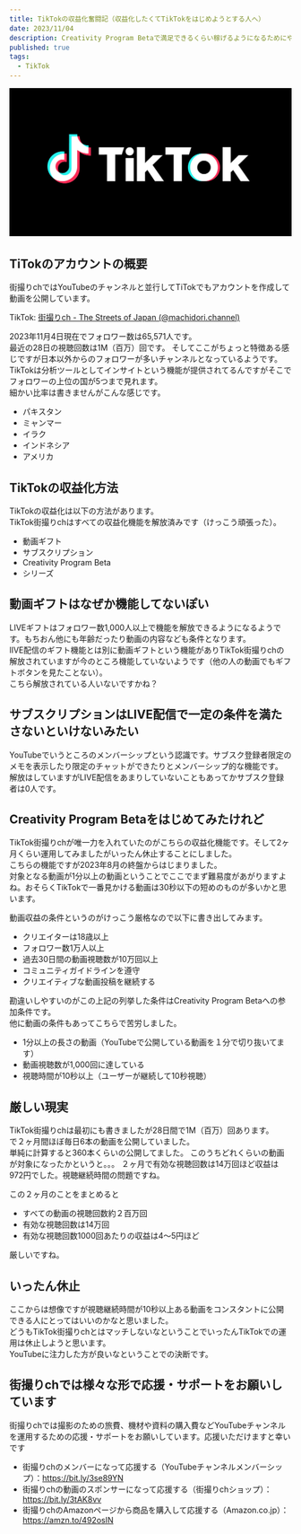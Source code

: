 ```yaml
---
title: TikTokの収益化奮闘記（収益化したくてTikTokをはじめようとする人へ）
date: 2023/11/04
description: Creativity Program Betaで満足できるくらい稼げるようになるためにやったこと（結果、挫折）
published: true
tags:
  - TikTok
---
```


![TikTok](/images/2023/11/tiktok_logo.jpg "TikTok")

## TiTokのアカウントの概要
街撮りchではYouTubeのチャンネルと並行してTiTokでもアカウントを作成して動画を公開しています。  

TikTok: <a href="https://www.tiktok.com/@machidori.channel" target="_blank">街撮りch - The Streets of Japan (@machidori.channel)</a>

2023年11月4日現在でフォロワー数は65,571人です。  
最近の28日の視聴回数は1M（百万）回です。
そしてここがちょっと特徴ある感じですが日本以外からのフォロワーが多いチャンネルとなっているようです。TikTokは分析ツールとしてインサイトという機能が提供されてるんですがそこでフォロワーの上位の国が5つまで見れます。  
細かい比率は書きませんがこんな感じです。  

* パキスタン
* ミャンマー
* イラク
* インドネシア
* アメリカ

## TikTokの収益化方法
TikTokの収益化は以下の方法があります。  
TikTok街撮りchはすべての収益化機能を解放済みです（けっこう頑張った）。

* 動画ギフト
* サブスクリプション
* Creativity Program Beta
* シリーズ

<!-- more -->

## 動画ギフトはなぜか機能してないぽい
LIVEギフトはフォロワー数1,000人以上で機能を解放できるようになるようです。もちおん他にも年齢だったり動画の内容なども条件となります。  
lIVE配信のギフト機能とは別に動画ギフトという機能がありTikTok街撮りchの解放されていますが今のところ機能していないようです（他の人の動画でもギフトボタンを見たことない）。  
こちら解放されている人いないですかね？

## サブスクリプションはLIVE配信で一定の条件を満たさないといけないみたい
YouTubeでいうところのメンバーシップという認識です。サブスク登録者限定のメモを表示したり限定のチャットができたりとメンバーシップ的な機能です。  
解放はしていますがLIVE配信をあまりしていないこともあってかサブスク登録者は0人です。  

## Creativity Program Betaをはじめてみたけれど
TikTok街撮りchが唯一力を入れていたのがこちらの収益化機能です。そして2ヶ月くらい運用してみましたがいったん休止することにしました。  
こちらの機能ですが2023年8月の終盤からはじまりました。  
対象となる動画が1分以上の動画ということでここでまず難易度があがりますよね。おそらくTikTokで一番見かける動画は30秒以下の短めのものが多いかと思います。  

動画収益の条件というのがけっこう厳格なので以下に書き出してみます。

* クリエイターは18歳以上
* フォロワー数1万人以上
* 過去30日間の動画視聴数が10万回以上
* コミュニティガイドラインを遵守
* クリエイティブな動画投稿を継続する

勘違いしやすいのがこの上記の列挙した条件はCreativity Program Betaへの参加条件です。  
他に動画の条件もあってこちらで苦労しました。

* 1分以上の長さの動画（YouTubeで公開している動画を１分で切り抜いてます）
* 動画視聴数が1,000回に達している
* 視聴時間が10秒以上（ユーザーが継続して10秒視聴）

## 厳しい現実
TikTok街撮りchは最初にも書きましたが28日間で1M（百万）回あります。  
で２ヶ月間ほぼ毎日6本の動画を公開していました。  
単純に計算すると360本くらいの公開してました。
このうちどれくらいの動画が対象になったかというと。。。
２ヶ月で有効な視聴回数は14万回ほど収益は972円でした。視聴継続時間の問題ですね。

この２ヶ月のことをまとめると

* すべての動画の視聴回数約２百万回
* 有効な視聴回数は14万回
* 有効な視聴回数1000回あたりの収益は4〜5円ほど

厳しいですね。

## いったん休止
ここからは想像ですが視聴継続時間が10秒以上ある動画をコンスタントに公開できる人にとってはいいのかなと思いました。  
どうもTikTok街撮りchとはマッチしないなということでいったんTikTokでの運用は休止しようと思います。  
YouTubeに注力した方が良いなということでの決断です。

## 街撮りchでは様々な形で応援・サポートをお願いしています

街撮りchでは撮影のための旅費、機材や資料の購入費などYouTubeチャンネルを運用するための応援・サポートをお願いしています。応援いただけますと幸いです

* 街撮りchのメンバーになって応援する（YouTubeチャンネルメンバーシップ）：https://bit.ly/3se89YN
* 街撮りchの動画のスポンサーになって応援する（街撮りchショップ）：https://bit.ly/3tAK8vv
* 街撮りchのAmazonページから商品を購入して応援する（Amazon.co.jp）：https://amzn.to/492osIN

















